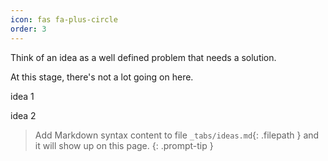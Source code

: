 ```yaml
---
icon: fas fa-plus-circle
order: 3
---
```


Think of an idea as a well defined problem that needs a solution.

At this stage, there's not a lot going on here.

idea 1

idea 2

> Add Markdown syntax content to file `_tabs/ideas.md`{: .filepath } and it will show up on this page.
{: .prompt-tip }

